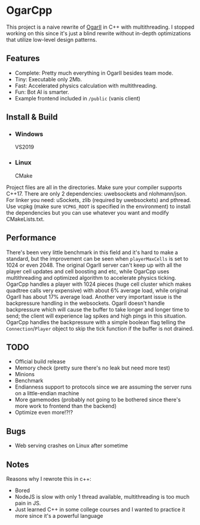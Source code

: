 # OgarCpp
This project is a naive rewrite of [OgarII](https://github.com/Luka967/OgarII) in C++ with multithreading. I stopped working on this since it's just a blind rewrite without in-depth optimizations that utilize low-level design patterns.

## Features
* Complete: Pretty much everything in OgarII besides team mode.
* Tiny: Executable only 2Mb.
* Fast: Accelerated physics calculation with multithreading.
* Fun: Bot AI is smarter.
* Example frontend included in `/public` (vanis client)

## Install & Build
* ### Windows
  VS2019
* ### Linux
  CMake

Project files are all in the directories. Make sure your compiler supports C++17.
There are only 2 dependencies: uwebsockets and nlohmann/json. For linker you need:
uSockets, zlib (required by uwebsockets) and pthread. 
Use vcpkg (make sure `VCPKG_ROOT` is specified in the environment) to install the dependencies but you can use whatever you want and modify CMakeLists.txt.

## Performance
There's been very little benchmark in this field and it's hard to make a standard, but the improvement can be seen when `playerMaxCells` is set to 1024 or even 2048. The original OgarII server can't keep up with all the player cell updates and cell boosting and etc, while OgarCpp uses multithreading and optimized algorithm to accelerate physics ticking. OgarCpp handles a player with 1024 pieces (huge cell cluster which makes quadtree calls very expensive) with about 6% average load, while original OgarII has about 17% average load. Another very important issue is the backpressure handling in the websockets. OgarII doesn't handle backpressure which will cause the buffer to take longer and longer time to send; the client will experience lag spikes and high pings in this situation. OgarCpp handles the backpressure with a simple boolean flag telling the `Connection`\/`Player` object to skip the tick function if the buffer is not drained.

## TODO
* Official build release
* Memory check (pretty sure there's no leak but need more test)
* Minions
* Benchmark
* Endianness support to protocols since we are assuming the server runs on a little-endian machine
* More gamemodes (probably not going to be bothered since there's more work to frontend than the backend)
* Optimize even more!?!?

## Bugs
* Web serving crashes on Linux after sometime

## Notes
Reasons why I rewrote this in c++:
* Bored
* NodeJS is slow with only 1 thread available, multithreading is too much pain in JS.
* Just learned C++ in some college courses and I wanted to practice it more since it's a powerful language
